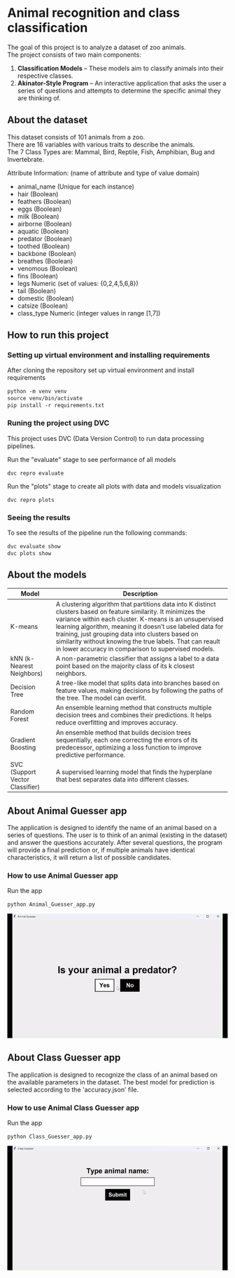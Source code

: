 # Animal recognition and class classification

The goal of this project is to analyze a dataset of zoo animals. \
The project consists of two main components:  

1. **Classification Models** – These models aim to classify animals into their respective classes.  
2. **Akinator-Style Program** – An interactive application that asks the user a series of questions and attempts to determine the specific animal they are thinking of.

## About the dataset
This dataset consists of 101 animals from a zoo.\
There are 16 variables with various traits to describe the animals.\
The 7 Class Types are: Mammal, Bird, Reptile, Fish, Amphibian, Bug and Invertebrate.

Attribute Information: (name of attribute and type of value domain)
- animal_name (Unique for each instance)
- hair (Boolean)
- feathers (Boolean)
- eggs (Boolean)
- milk (Boolean)
- airborne (Boolean)
- aquatic (Boolean)
- predator (Boolean)
- toothed (Boolean)
- backbone (Boolean)
- breathes (Boolean)
- venomous (Boolean)
- fins (Boolean)
- legs Numeric (set of values: {0,2,4,5,6,8})
- tail (Boolean)
- domestic (Boolean)
- catsize (Boolean)
- class_type Numeric (integer values in range [1,7])


## How to run this project

### Setting up virtual environment and installing requirements

After cloning the repository set up virtual environment and install requirements

```
python -m venv venv 
source venv/bin/activate
pip install -r requirements.txt
```

### Runing the project using DVC

This project uses DVC (Data Version Control) to run data processing pipelines.

Run the "evaluate" stage to see performance of all models
```
dvc repro evaluate
```

Run the "plots" stage to create all plots with data and models visualization
```
dvc repro plots
```

### Seeing the results

To see the results of the pipeline run the following commands:
```
dvc evaluate show
dvc plots show
```

## About the models
| Model              | Description                                                                                     |
|--------------------|-------------------------------------------------------------------------------------------------|
| K-means            | A clustering algorithm that partitions data into K distinct clusters based on feature similarity. It minimizes the variance within each cluster. K-means is an unsupervised learning algorithm, meaning it doesn’t use labeled data for training, just grouping data into clusters based on similarity without knowing the true labels. That can reault in lower accuracy in comparison to supervised models.|
| kNN (k-Nearest Neighbors) | A non-parametric classifier that assigns a label to a data point based on the majority class of its k closest neighbors.|
| Decision Tree      | A tree-like model that splits data into branches based on feature values, making decisions by following the paths of the tree. The model can overfit. |
| Random Forest      | An ensemble learning method that constructs multiple decision trees and combines their predictions. It helps reduce overfitting and improves accuracy. |
| Gradient Boosting  | An ensemble method that builds decision trees sequentially, each one correcting the errors of its predecessor, optimizing a loss function to improve predictive performance. |
| SVC (Support Vector Classifier) | A supervised learning model that finds the hyperplane that best separates data into different classes. |


## About Animal Guesser app

The application is designed to identify the name of an animal based on a series of questions. The user is to think of an animal (existing in the dataset) and answer the questions accurately. After several questions, the program will provide a final prediction or, if multiple animals have identical characteristics, it will return a list of possible candidates.

### How to use Animal Guesser app

Run the app
```
python Animal_Guesser_app.py
```

![Gif 1](gif1.gif)

## About Class Guesser app

The application is designed to recognize the class of an animal based on the available parameters in the dataset. The best model for prediction is selected according to the 'accuracy.json' file.

### How to use Animal Class Guesser app

Run the app
```
python Class_Guesser_app.py
```

![Gif 2](gif2.gif)
